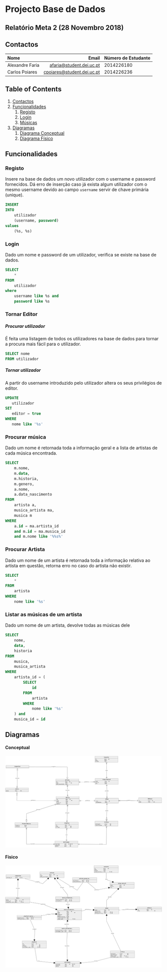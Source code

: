# Projecto Base de Dados
## Relatório Meta 2 (28 Novembro 2018)

## Contactos

| Nome | Email | Número de Estudante | 
|:---|---:|:---|
| Alexandre Faria | afaria@student.dei.uc.pt | 2014226180 |
| Carlos Poiares |  cpoiares@student.dei.uc.pt |  2014226236 |


## Table of Contents
1. [Contactos](#Contactos)
2. [Funcionalidades](#Funcionalidades)
    1. [Registo](#Registo)
    2. [Login](#Login)
    3. [Músicas](#Musicas)
3. [Diagramas](#Diagramas)
    1. [Diagrama Conceptual](#Conceptual)
    2. [Diagrama Físico](#Físico)

## Funcionalidades

### Registo
Insere na base de dados um novo utilizador com o username e password fornecidos.
Dá erro de inserção caso já exista algum utilizador com o mesmo username devido ao campo `username`
servir de chave primária (unique).
```sql
INSERT 
INTO
    utilizador
    (username, password) 
values
    (%s, %s)
```

### Login

Dado um nome e password de um utilizador, verifica se existe na base de dados.
```sql
SELECT
    * 
FROM
    utilizador 
where
    username like %s and
    password like %s
```
### Tornar Editor
##### Procurar utilizador
É feita uma listagem de todos os utilizadores na base de dados para tornar a procura mais fácil para o utilizador.
```sql
SELECT nome
FROM utilizador
```
##### Tornar utilizador
A partir do username introduzido pelo utilizador altera os seus privilégios de editor.
```sql
UPDATE
   utilizador 
SET
   editor = true 
WHERE
   nome like '%s'
```
### Procurar música

Dado um nome é retornada toda a informação geral e a lista de artistas de cada música encontrada.

```sql
SELECT
    m.nome,
    m.data,
    m.historia,
    m.genero,
    a.nome,
    a.data_nascimento                         
FROM
    artista a,
    musica_artista ma,
    musica m                         
WHERE
    a.id = ma.artista_id 
    and m.id = ma.musica_id 
    and m.nome like '%%s%'
```
### Procurar Artista

Dado um nome de um artista é retornada toda a informação relativa ao artista em questão, retorna erro no caso do artista não existir.

```sql
SELECT 
    * 
FROM
    artista
WHERE
    nome like '%s'
```


### Listar as músicas de um artista

Dado um nome de um artista, devolve todas as músicas dele

```sql
SELECT
    nome,
    data,
    historia
FROM
    musica,
    musica_artista
WHERE
    artista_id = (
        SELECT
            id 
        FROM
            artista 
        WHERE
            nome like '%s'
    ) and
    musica_id = id
```


## Diagramas

#### Conceptual
![image](images/meta1-conceptual.png)

#### Físico
![image](images/meta1-fisico.png)